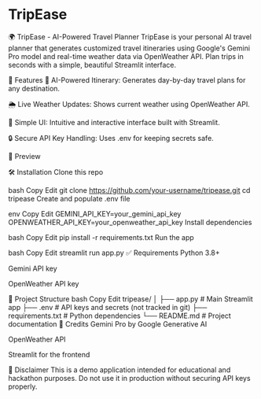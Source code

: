 # TripEase
🌍 TripEase - AI-Powered Travel Planner
TripEase is your personal AI travel planner that generates customized travel itineraries using Google's Gemini Pro model and real-time weather data via OpenWeather API. Plan trips in seconds with a simple, beautiful Streamlit interface.

🚀 Features
🧠 AI-Powered Itinerary: Generates day-by-day travel plans for any destination.

🌦️ Live Weather Updates: Shows current weather using OpenWeather API.

🎯 Simple UI: Intuitive and interactive interface built with Streamlit.

🔒 Secure API Key Handling: Uses .env for keeping secrets safe.

📸 Preview

🛠️ Installation
Clone this repo

bash
Copy
Edit
git clone https://github.com/your-username/tripease.git
cd tripease
Create and populate .env file

env
Copy
Edit
GEMINI_API_KEY=your_gemini_api_key
OPENWEATHER_API_KEY=your_openweather_api_key
Install dependencies

bash
Copy
Edit
pip install -r requirements.txt
Run the app

bash
Copy
Edit
streamlit run app.py
✅ Requirements
Python 3.8+

Gemini API key

OpenWeather API key

📁 Project Structure
bash
Copy
Edit
tripease/
│
├── app.py               # Main Streamlit app
├── .env                 # API keys and secrets (not tracked in git)
├── requirements.txt     # Python dependencies
└── README.md            # Project documentation
🙌 Credits
Gemini Pro by Google Generative AI

OpenWeather API

Streamlit for the frontend

🔐 Disclaimer
This is a demo application intended for educational and hackathon purposes. Do not use it in production without securing API keys properly.
